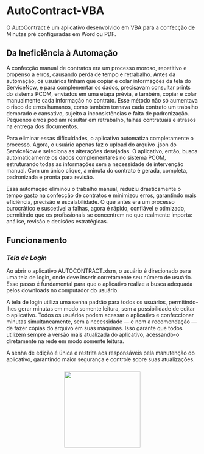 # AutoContract-VBA
O AutoContract é um aplicativo desenvolvido em VBA para a confecção de Minutas pré configuradas em Word ou PDF.

## Da Ineficiência à Automação
A confecção manual de contratos era um processo moroso, repetitivo e propenso a erros, causando perda de tempo e retrabalho. Antes da automação, os usuários tinham que copiar e colar informações da tela do ServiceNow, e para complementar os dados, precisavam consultar prints do sistema PCOM, enviados em uma etapa prévia, e também, copiar e colar manualmente cada informação no contrato. Esse método não só aumentava o risco de erros humanos, como também tornava cada contrato um trabalho demorado e cansativo, sujeito a inconsistências e falta de padronização. Pequenos erros podiam resultar em retrabalho, falhas contratuais e atrasos na entrega dos documentos.

Para eliminar essas dificuldades, o aplicativo automatiza completamente o processo. Agora, o usuário apenas faz o upload do arquivo .json do ServiceNow e seleciona as alterações desejadas. O aplicativo, então, busca automaticamente os dados complementares no sistema PCOM, estruturando todas as informações sem a necessidade de intervenção manual. Com um único clique, a minuta do contrato é gerada, completa, padronizada e pronta para revisão.

Essa automação eliminou o trabalho manual, reduziu drasticamente o tempo gasto na confecção de contratos e minimizou erros, garantindo mais eficiência, precisão e escalabilidade. O que antes era um processo burocrático e suscetível a falhas, agora é rápido, confiável e otimizado, permitindo que os profissionais se concentrem no que realmente importa: análise, revisão e decisões estratégicas.

## Funcionamento

### *Tela de Login*
Ao abrir o aplicativo AUTOCONTRACT.xlsm, o usuário é direcionado para uma tela de login, onde deve inserir corretamente seu número de usuário. Esse passo é fundamental para que o aplicativo realize a busca adequada pelos downloads no computador do usuário.

A tela de login utiliza uma senha padrão para todos os usuários, permitindo-lhes gerar minutas em modo somente leitura, sem a possibilidade de editar o aplicativo. Todos os usuários podem acessar o aplicativo e confeccionar minutas simultaneamente, sem a necessidade — e nem a recomendação — de fazer cópias do arquivo em suas máquinas. Isso garante que todos utilizem sempre a versão mais atualizada do aplicativo, acessando-o diretamente na rede em modo somente leitura.

A senha de edição é única e restrita aos responsáveis pela manutenção do aplicativo, garantindo maior segurança e controle sobre suas atualizações.

<h3 align="center">
  <img src="https://github.com/user-attachments/assets/e50c5097-a5fe-421b-a1c1-0a7e0624896f" width="200px" />
  <br><br>
</h3>






